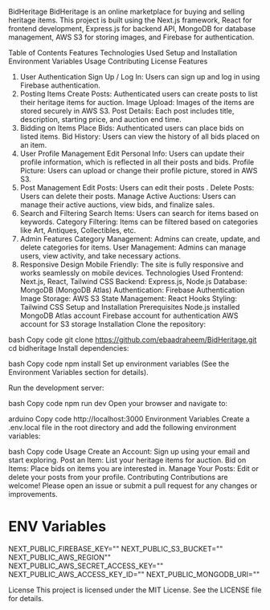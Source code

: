BidHeritage
BidHeritage is an online marketplace for buying and selling heritage items. This project is built using the Next.js framework, React for frontend development, Express.js for backend API, MongoDB for database management, AWS S3 for storing images, and Firebase for authentication.

Table of Contents
Features
Technologies Used
Setup and Installation
Environment Variables
Usage
Contributing
License
Features
1. User Authentication
Sign Up / Log In: Users can sign up and log in using Firebase authentication.
2. Posting Items
Create Posts: Authenticated users can create posts to list their heritage items for auction.
Image Upload: Images of the items are stored securely in AWS S3.
Post Details: Each post includes title, description, starting price, and auction end time.
3. Bidding on Items
Place Bids: Authenticated users can place bids on listed items.
Bid History: Users can view the history of all bids placed on an item.
4. User Profile Management
Edit Personal Info: Users can update their profile information, which is reflected in all their posts and bids.
Profile Picture: Users can upload or change their profile picture, stored in AWS S3.
5. Post Management
Edit Posts: Users can edit their posts .
Delete Posts: Users can delete their posts.
Manage Active Auctions: Users can manage their active auctions, view bids, and finalize sales.
6. Search and Filtering
Search Items: Users can search for items based on keywords.
Category Filtering: Items can be filtered based on categories like Art, Antiques, Collectibles, etc.
7. Admin Features
Category Management: Admins can create, update, and delete categories for items.
User Management: Admins can manage users, view activity, and take necessary actions.
8. Responsive Design
Mobile Friendly: The site is fully responsive and works seamlessly on mobile devices.
Technologies Used
Frontend: Next.js, React, Tailwind CSS
Backend: Express.js, Node.js
Database: MongoDB (MongoDB Atlas)
Authentication: Firebase Authentication
Image Storage: AWS S3
State Management: React Hooks
Styling: Tailwind CSS
Setup and Installation
Prerequisites
Node.js installed
MongoDB Atlas account
Firebase account for authentication
AWS account for S3 storage
Installation
Clone the repository:

bash
Copy code
git clone https://github.com/ebaadraheem/BidHeritage.git
cd bidheritage
Install dependencies:

bash
Copy code
npm install
Set up environment variables (See the Environment Variables section for details).

Run the development server:

bash
Copy code
npm run dev
Open your browser and navigate to:

arduino
Copy code
http://localhost:3000
Environment Variables
Create a .env.local file in the root directory and add the following environment variables:

bash
Copy code
Usage
Create an Account: Sign up using your email and start exploring.
Post an Item: List your heritage items for auction.
Bid on Items: Place bids on items you are interested in.
Manage Your Posts: Edit or delete your posts from your profile.
Contributing
Contributions are welcome! Please open an issue or submit a pull request for any changes or improvements.

# ENV Variables
NEXT_PUBLIC_FIREBASE_KEY=""
NEXT_PUBLIC_S3_BUCKET=""
NEXT_PUBLIC_AWS_REGION""
NEXT_PUBLIC_AWS_SECRET_ACCESS_KEY=""
NEXT_PUBLIC_AWS_ACCESS_KEY_ID=""
NEXT_PUBLIC_MONGODB_URI=""

License
This project is licensed under the MIT License. See the LICENSE file for details.

